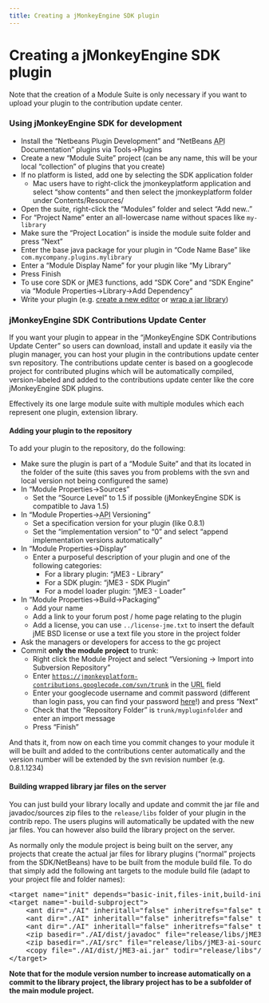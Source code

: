 ```yaml
---
title: Creating a jMonkeyEngine SDK plugin
---
```

<h1 class="sectionedit1" id="creating_a_jmonkeyengine_sdk_plugin">Creating a jMonkeyEngine SDK plugin</h1>
<div class="level1">

<p>
Note that the creation of a Module Suite is only necessary if you want to upload your plugin to the contribution update center.
</p>

</div>
<!-- EDIT1 SECTION "Creating a jMonkeyEngine SDK plugin" [1-178] -->
<h3 class="sectionedit2" id="using_jmonkeyengine_sdk_for_development">Using jMonkeyEngine SDK for development</h3>
<div class="level3">
<ul>
<li class="level1"><div class="li"> Install the “Netbeans Plugin Development” and “NetBeans <abbr title="Application Programming Interface">API</abbr> Documentation” plugins via Tools→Plugins</div>
</li>
<li class="level1"><div class="li"> Create a new “Module Suite” project (can be any name, this will be your local “collection” of plugins that you create)</div>
</li>
<li class="level1"><div class="li"> If no platform is listed, add one by selecting the SDK application folder</div>
<ul>
<li class="level2"><div class="li"> Mac users have to right-click the jmonkeyplatform application and select “show contents” and then select the jmonkeyplatform folder under Contents/Resources/</div>
</li>
</ul>
</li>
<li class="level1"><div class="li"> Open the suite, right-click the “Modules” folder and select “Add new..”</div>
</li>
<li class="level1"><div class="li"> For “Project Name” enter an all-lowercase name without spaces like <code>my-library</code></div>
</li>
<li class="level1"><div class="li"> Make sure the “Project Location” is inside the module suite folder and press “Next”</div>
</li>
<li class="level1"><div class="li"> Enter the base java package for your plugin in “Code Name Base” like <code>com.mycompany.plugins.mylibrary</code></div>
</li>
<li class="level1"><div class="li"> Enter a “Module Display Name” for your plugin like “My Library”</div>
</li>
<li class="level1"><div class="li"> Press Finish</div>
</li>
<li class="level1"><div class="li"> To use core SDK or jME3 functions, add “SDK Core” and “SDK Engine” via “Module Properties→Library→Add Dependency”</div>
</li>
<li class="level1"><div class="li"> Write your plugin (e.g. <a href="/sdk/development.html" class="wikilink1" title="sdk:development">create a new editor</a> or <a href="/sdk/development/extension_library.html" class="wikilink1" title="sdk:development:extension_library">wrap a jar library</a>)</div>
</li>
</ul>

</div>
<!-- EDIT2 SECTION "Using jMonkeyEngine SDK for development" [179-1392] -->
<h3 class="sectionedit3" id="jmonkeyengine_sdk_contributions_update_center">jMonkeyEngine SDK Contributions Update Center</h3>
<div class="level3">

<p>
If you want your plugin to appear in the “jMonkeyEngine SDK Contributions Update Center” so users can download, install and update it easily via the plugin manager, you can host your plugin in the contributions update center svn repository. The contributions update center is based on a googlecode project for contributed plugins which will be automatically compiled, version-labeled and added to the contributions update center like the core jMonkeyEngine SDK plugins.
</p>

<p>
Effectively its one large module suite with multiple modules which each represent one plugin, extension library.
</p>

</div>

<h4 id="adding_your_plugin_to_the_repository">Adding your plugin to the repository</h4>
<div class="level4">

<p>
To add your plugin to the repository, do the following:
</p>
<ul>
<li class="level1"><div class="li"> Make sure the plugin is part of a “Module Suite” and that its located in the folder of the suite (this saves you from problems with the svn and local version not being configured the same)</div>
</li>
<li class="level1"><div class="li"> In “Module Properties→Sources”</div>
<ul>
<li class="level2"><div class="li"> Set the “Source Level” to 1.5 if possible (jMonkeyEngine SDK is compatible to Java 1.5)</div>
</li>
</ul>
</li>
<li class="level1"><div class="li"> In “Module Properties→<abbr title="Application Programming Interface">API</abbr> Versioning”</div>
<ul>
<li class="level2"><div class="li"> Set a specification version for your plugin (like 0.8.1)</div>
</li>
<li class="level2"><div class="li"> Set the “implementation version” to “0” and select “append implementation versions automatically”</div>
</li>
</ul>
</li>
<li class="level1"><div class="li"> In “Module Properties→Display”</div>
<ul>
<li class="level2"><div class="li"> Enter a purposeful description of your plugin and one of the following categories:</div>
<ul>
<li class="level3"><div class="li"> For a library plugin: “jME3 - Library”</div>
</li>
<li class="level3"><div class="li"> For a SDK plugin: “jME3 - SDK Plugin”</div>
</li>
<li class="level3"><div class="li"> For a model loader plugin: “jME3 - Loader”</div>
</li>
</ul>
</li>
</ul>
</li>
<li class="level1"><div class="li"> In “Module Properties→Build→Packaging”</div>
<ul>
<li class="level2"><div class="li"> Add your name</div>
</li>
<li class="level2"><div class="li"> Add a link to your forum post / home page relating to the plugin</div>
</li>
<li class="level2"><div class="li"> Add a license, you can use <code>../license-jme.txt</code> to insert the default jME BSD license or use a text file you store in the project folder</div>
</li>
</ul>
</li>
<li class="level1"><div class="li"> Ask the managers or developers for access to the gc project</div>
</li>
<li class="level1"><div class="li"> Commit <strong>only the module project</strong> to trunk:</div>
<ul>
<li class="level2"><div class="li"> Right click the Module Project and select “Versioning → Import into Subversion Repository”</div>
</li>
<li class="level2"><div class="li"> Enter <code><a href="https://jmonkeyplatform-contributions.googlecode.com/svn/trunk" class="urlextern" title="https://jmonkeyplatform-contributions.googlecode.com/svn/trunk" rel="nofollow">https://jmonkeyplatform-contributions.googlecode.com/svn/trunk</a></code> in the <abbr title="Uniform Resource Locator">URL</abbr> field</div>
</li>
<li class="level2"><div class="li"> Enter your googlecode username and commit password (different than login pass, you can find your password <a href="https://code.google.com/hosting/settings" class="urlextern" title="https://code.google.com/hosting/settings" rel="nofollow">here</a>!) and press “Next”</div>
</li>
<li class="level2"><div class="li"> Check that the “Repository Folder” is <code>trunk/mypluginfolder</code> and enter an import message</div>
</li>
<li class="level2"><div class="li"> Press “Finish”</div>
</li>
</ul>
</li>
</ul>

<p>
And thats it, from now on each time you commit changes to your module it will be built and added to the contributions center automatically and the version number will be extended by the svn revision number (e.g. 0.8.1.1234)
</p>

</div>

<h4 id="building_wrapped_library_jar_files_on_the_server">Building wrapped library jar files on the server</h4>
<div class="level4">

<p>
You can just build your library locally and update and commit the jar file and javadoc/sources zip files to the <code>release/libs</code> folder of your plugin in the contrib repo. The users plugins will automatically be updated with the new jar files. You can however also build the library project on the server.
</p>

<p>
As normally only the module project is being built on the server, any projects that create the actual jar files for library plugins (“normal” projects from the SDK/NetBeans) have to be built from the module build file. To do that simply add the following ant targets to the module build file (adapt to your project file and folder names):
</p>
<pre class="code xml"><span class="sc3"><span class="re1">&lt;target</span> <span class="re0">name</span>=<span class="st0">"init"</span> <span class="re0">depends</span>=<span class="st0">"basic-init,files-init,build-init,-javac-init,-build-subproject"</span><span class="re2">/&gt;</span></span>
<span class="sc3"><span class="re1">&lt;target</span> <span class="re0">name</span>=<span class="st0">"-build-subproject"</span><span class="re2">&gt;</span></span>
    <span class="sc3"><span class="re1">&lt;ant</span> <span class="re0">dir</span>=<span class="st0">"./AI"</span> <span class="re0">inheritall</span>=<span class="st0">"false"</span> <span class="re0">inheritrefs</span>=<span class="st0">"false"</span> <span class="re0">target</span>=<span class="st0">"clean"</span><span class="re2">/&gt;</span></span>
    <span class="sc3"><span class="re1">&lt;ant</span> <span class="re0">dir</span>=<span class="st0">"./AI"</span> <span class="re0">inheritall</span>=<span class="st0">"false"</span> <span class="re0">inheritrefs</span>=<span class="st0">"false"</span> <span class="re0">target</span>=<span class="st0">"jar"</span><span class="re2">/&gt;</span></span>
    <span class="sc3"><span class="re1">&lt;ant</span> <span class="re0">dir</span>=<span class="st0">"./AI"</span> <span class="re0">inheritall</span>=<span class="st0">"false"</span> <span class="re0">inheritrefs</span>=<span class="st0">"false"</span> <span class="re0">target</span>=<span class="st0">"javadoc"</span><span class="re2">/&gt;</span></span>
    <span class="sc3"><span class="re1">&lt;zip</span> <span class="re0">basedir</span>=<span class="st0">"./AI/dist/javadoc"</span> <span class="re0">file</span>=<span class="st0">"release/libs/jME3-ai-javadoc.zip"</span><span class="re2">/&gt;</span></span>
    <span class="sc3"><span class="re1">&lt;zip</span> <span class="re0">basedir</span>=<span class="st0">"./AI/src"</span> <span class="re0">file</span>=<span class="st0">"release/libs/jME3-ai-sources.zip"</span><span class="re2">/&gt;</span></span>
    <span class="sc3"><span class="re1">&lt;copy</span> <span class="re0">file</span>=<span class="st0">"./AI/dist/jME3-ai.jar"</span> <span class="re0">todir</span>=<span class="st0">"release/libs"</span><span class="re2">/&gt;</span></span>
<span class="sc3"><span class="re1">&lt;/target<span class="re2">&gt;</span></span></span></pre>

<p>
<strong>Note that for the module version number to increase automatically on a commit to the library project, the library project has to be a subfolder of the main module project.</strong>
</p>

</div>
<!-- EDIT3 SECTION "jMonkeyEngine SDK Contributions Update Center" [1393-] -->
